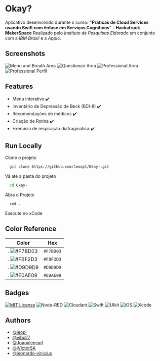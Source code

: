 # Okay?

Aplicativo desenvolvido durante o curso: **"Práticas de Cloud Services usando Swift com ênfase em Serviços Cognitivos" - Hackatruck MakerSpace**
Realizado pelo *Instituto de Pesquisas Eldorado* em conjunto com a *IBM Brasil* e a *Apple*.



## Screenshots

![Menu and Breath Area](https://media2.giphy.com/media/sknkiY7U7KVf8pmRqZ/giphy.gif)
![Questionari Area](https://media3.giphy.com/media/N9pij82mUtkjP62jMb/giphy.gif)
![Professional Area](https://cdn.discordapp.com/attachments/1063072477305131038/1075198756829528164/Screen_Shot_2022-12-16_at_09.32.06.png)
![Professional Perfil](https://cdn.discordapp.com/attachments/1063072477305131038/1075198757089595463/Screen_Shot_2022-12-16_at_09.33.36.png)


## Features

- Menu interativo :heavy_check_mark:
- Inventário de Depressão de Beck (BDI-II) :heavy_check_mark:
- Recomendações de médicos :heavy_check_mark:
- Criação de Rotina :heavy_check_mark:
- Exercisio de respiração diafragmatica :heavy_check_mark:

## Run Locally

Clone o projeto

```bash
  git clone https://github.com/leoopl/Okay-.git
```

Vá até a pasta do projeto

```bash
  cd Okay-
```

Abra o Projeto

```bash
  xed .
```

Execute no xCode
    
## Color Reference

| Color             | Hex                                                                |
| ----------------- | ------------------------------------------------------------------ |
| . ![#F7BD03](https://placehold.co/15x15/F7BD03/F7BD03.png) | `#F7BD03` |
| . ![#FBF2D3](https://placehold.co/15x15/FBF2D3/FBF2D3.png) | `#FBF2D3` |
| . ![#D9D9D9](https://placehold.co/15x15/D9D9D9/D9D9D9.png) | `#D9D9D9` |
| . ![#E0AE09](https://placehold.co/15x15/E0AE09/E0AE09.png) | `#E0AE09` |


## Badges

[![MIT License](https://img.shields.io/badge/License-MIT-green.svg)](https://choosealicense.com/licenses/mit/)
![Node-RED](https://img.shields.io/badge/Node--RED-16.x-green?style=flat&logo=Node-RED&logoColor=red)
![Cloudant](https://img.shields.io/badge/Cloudant-v8341-green?style=flat&logo=IBMCloud&logoColor=0101ff)
![Swift](https://img.shields.io/badge/Swift-5.x-green?style=flat&logo=Swift&logoColor=orange)
![UIkit](https://img.shields.io/badge/UIkit-3.15-green?style=flat&logo=UIkit&logoColor=blue)
![iOS](https://img.shields.io/badge/iOS-13.2.2-green?style=flat&logo=iOS)
![Xcode](https://img.shields.io/badge/Xcode-11-green?style=flat&logo=Xcode&logoColor=BBCDFA)
## Authors

- [@leopl](https://www.github.com/leoopl)
- [@vibx27](https://github.com/vibx27)
- [@Joaoalencarl](https://github.com/Joaoalencarl)
- [@jVictorSA](https://github.com/jVictorSA)
- [@leonardo-vinicius](https://github.com/leonardo-vinicius)

